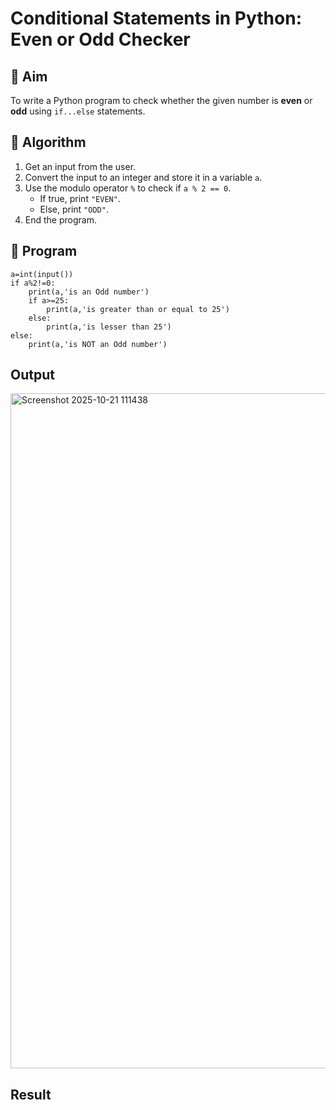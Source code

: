 # Conditional Statements in Python: Even or Odd Checker

## 🎯 Aim
To write a Python program to check whether the given number is **even** or **odd** using `if...else` statements.

## 🧠 Algorithm
1. Get an input from the user.
2. Convert the input to an integer and store it in a variable `a`.
3. Use the modulo operator `%` to check if `a % 2 == 0`.
   - If true, print `"EVEN"`.
   - Else, print `"ODD"`.
4. End the program.

## 🧾 Program
```
a=int(input())
if a%2!=0:
    print(a,'is an Odd number')
    if a>=25:
        print(a,'is greater than or equal to 25')
    else:
        print(a,'is lesser than 25')
else:
    print(a,'is NOT an Odd number')
```
## Output
<img width="1920" height="1080" alt="Screenshot 2025-10-21 111438" src="https://github.com/user-attachments/assets/87b7ece6-6e3f-4dd1-a29d-2732e215120a" />

## Result
